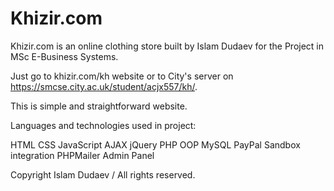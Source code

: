 # Khizir.com

Khizir.com is an online clothing store built by Islam Dudaev for 
the Project in MSc E-Business Systems.

Just go to khizir.com/kh website or to City's server on https://smcse.city.ac.uk/student/acjx557/kh/.

This is simple and straightforward website. 

Languages and technologies used in project:

HTML
CSS
JavaScript
AJAX
jQuery
PHP OOP
MySQL
PayPal Sandbox integration
PHPMailer
Admin Panel

Copyright Islam Dudaev / All rights reserved.
